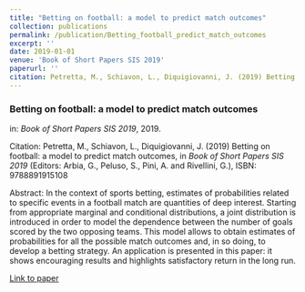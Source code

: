 ```yaml
---
title: "Betting on football: a model to predict match outcomes"
collection: publications
permalink: /publication/Betting_football_predict_match_outcomes
excerpt: ''
date: 2019-01-01
venue: 'Book of Short Papers SIS 2019'
paperurl: ''
citation: Petretta, M., Schiavon, L., Diquigiovanni, J. (2019) Betting on football: a model to predict match outcomes, in <i>Book of Short Papers SIS 2019</i> (Editors: Arbia, G., Peluso, S., Pini, A. and Rivellini, G.), ISBN: 9788891915108
---
```


### Betting on football: a model to predict match outcomes
in: _Book of Short Papers SIS 2019_, 2019.

Citation:  Petretta, M., Schiavon, L., Diquigiovanni, J. (2019) Betting on football: a model to predict match outcomes, in <i>Book of Short Papers SIS 2019</i> (Editors: Arbia, G., Peluso, S., Pini, A. and Rivellini, G.), ISBN: 9788891915108

Abstract: In the context of sports betting, estimates of probabilities related to specific events in a football match are quantities of deep interest. Starting from appropriate marginal and conditional distributions, a joint distribution is introduced in
order to model the dependence between the number of goals scored by the two opposing teams. This model allows to obtain estimates of probabilities for all the possible match outcomes and, in so doing, to develop a betting strategy. An application is presented in this paper: it shows encouraging results and highlights satisfactory return in the long run.

[Link to paper](https://it.pearson.com/content/dam/region-core/italy/pearson-italy/pdf/Dirigenti%20e%20istituzioni/ISTITUZIONI-HE-PDF-sis2019_V4.pdf)
